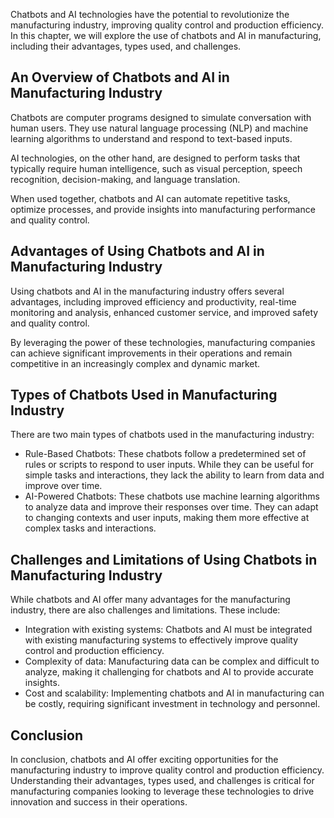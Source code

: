 

Chatbots and AI technologies have the potential to revolutionize the manufacturing industry, improving quality control and production efficiency. In this chapter, we will explore the use of chatbots and AI in manufacturing, including their advantages, types used, and challenges.

An Overview of Chatbots and AI in Manufacturing Industry
--------------------------------------------------------

Chatbots are computer programs designed to simulate conversation with human users. They use natural language processing (NLP) and machine learning algorithms to understand and respond to text-based inputs.

AI technologies, on the other hand, are designed to perform tasks that typically require human intelligence, such as visual perception, speech recognition, decision-making, and language translation.

When used together, chatbots and AI can automate repetitive tasks, optimize processes, and provide insights into manufacturing performance and quality control.

Advantages of Using Chatbots and AI in Manufacturing Industry
-------------------------------------------------------------

Using chatbots and AI in the manufacturing industry offers several advantages, including improved efficiency and productivity, real-time monitoring and analysis, enhanced customer service, and improved safety and quality control.

By leveraging the power of these technologies, manufacturing companies can achieve significant improvements in their operations and remain competitive in an increasingly complex and dynamic market.

Types of Chatbots Used in Manufacturing Industry
------------------------------------------------

There are two main types of chatbots used in the manufacturing industry:

* Rule-Based Chatbots: These chatbots follow a predetermined set of rules or scripts to respond to user inputs. While they can be useful for simple tasks and interactions, they lack the ability to learn from data and improve over time.
* AI-Powered Chatbots: These chatbots use machine learning algorithms to analyze data and improve their responses over time. They can adapt to changing contexts and user inputs, making them more effective at complex tasks and interactions.

Challenges and Limitations of Using Chatbots in Manufacturing Industry
----------------------------------------------------------------------

While chatbots and AI offer many advantages for the manufacturing industry, there are also challenges and limitations. These include:

* Integration with existing systems: Chatbots and AI must be integrated with existing manufacturing systems to effectively improve quality control and production efficiency.
* Complexity of data: Manufacturing data can be complex and difficult to analyze, making it challenging for chatbots and AI to provide accurate insights.
* Cost and scalability: Implementing chatbots and AI in manufacturing can be costly, requiring significant investment in technology and personnel.

Conclusion
----------

In conclusion, chatbots and AI offer exciting opportunities for the manufacturing industry to improve quality control and production efficiency. Understanding their advantages, types used, and challenges is critical for manufacturing companies looking to leverage these technologies to drive innovation and success in their operations.
